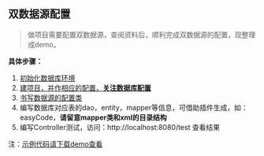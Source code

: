 ## 双数据源配置
> 做项目需要配置双数据源，查阅资料后，顺利完成双数据源的配置，现整理成demo。

**具体步骤：**
1. [初始化数据库环境](./src/main/resources/table/initdb.sql)
2. [建项目，并作相应的配置，**关注数据库配置**](./src/main/resources/application.properties)
3. [书写数据源的配置类](./src/main/java/pers/liangshan/doubledatasource/config/Datasource1Config.java)
4. 编写数据库对应表的dao，entity，mapper等信息，可借助插件生成，如：easyCode，**请留意mapper类和xml的目录结构**
5. 编写Controller测试，访问：http://localhost:8080/test 查看结果

注：[示例代码请下载demo查看](https://github.com/Coder-LiangShan/spring-boot-demos.git)